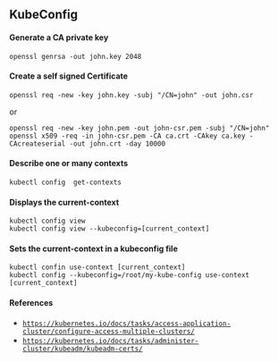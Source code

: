 ## KubeConfig

#### Generate a CA private key
```
openssl genrsa -out john.key 2048
```

#### Create a self signed Certificate
```
openssl req -new -key john.key -subj "/CN=john" -out john.csr
```
or
```
openssl req -new -key john.pem -out john-csr.pem -subj "/CN=john"
openssl x509 -req -in john-csr.pem -CA ca.crt -CAkey ca.key -CAcreateserial -out john.crt -day 10000
```

#### Describe one or many contexts
```
kubectl config  get-contexts
```

#### Displays the current-context
```
kubectl config view
kubectl config view --kubeconfig=[current_context]
```

#### Sets the current-context in a kubeconfig file
```
kubectl confin use-context [current_context]
kubectl config --kubeconfig=/root/my-kube-config use-context [current_context]
```

#### References
- [`https://kubernetes.io/docs/tasks/access-application-cluster/configure-access-multiple-clusters/`](https://kubernetes.io/docs/tasks/access-application-cluster/configure-access-multiple-clusters/)
- [`https://kubernetes.io/docs/tasks/administer-cluster/kubeadm/kubeadm-certs/`](https://kubernetes.io/docs/tasks/administer-cluster/kubeadm/kubeadm-certs/)

